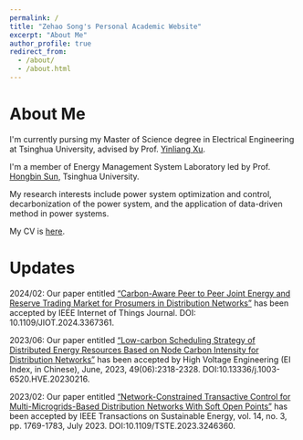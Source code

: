 ```yaml
---
permalink: /
title: "Zehao Song's Personal Academic Website"
excerpt: "About Me"
author_profile: true
redirect_from: 
  - /about/
  - /about.html
---
```





# About Me

I'm currently pursing my Master of Science degree in Electrical Engineering at Tsinghua University, advised by Prof. [Yinliang Xu](https://www.tbsi.edu.cn/xyl_en/main.htm). 

I'm a member of Energy Management System Laboratory led by Prof. [Hongbin Sun](https://www.eea.tsinghua.edu.cn/en/faculties/shb.htm), Tsinghua University.

My research interests include power system optimization and control, decarbonization of the power system, and the application of data-driven method in power systems.

My CV is [here](../assets/Zehao_Song_CV.pdf).

# Updates
2024/02: Our paper entitled [“Carbon-Aware Peer to Peer Joint Energy and Reserve Trading Market for Prosumers in Distribution Networks”]({https://ieeexplore.ieee.org/document/10440140) has been accepted by IEEE Internet of Things Journal. DOI: 10.1109/JIOT.2024.3367361.

2023/06: Our paper entitled [“Low-carbon Scheduling Strategy of Distributed Energy Resources Based on Node Carbon Intensity for Distribution Networks”](https://www.researchgate.net/publication/371968866_Low-carbon_Scheduling_Strategy_of_Distributed_Energy_Resources_Based_on_Node_Carbon_Intensity_for_Distribution_Networks?__cf_chl_rt_tk=n7KLodo6g9zKa6VT_xPf9.k8wlX6gWVhMf5vZ0COnvQ-1708670092-0.0-5053) has been accepted by High Voltage Engineering (EI Index, in Chinese), June, 2023, 49(06):2318-2328. DOI:10.13336/j.1003-6520.HVE.20230216.

2023/02: Our paper entitled [“Network-Constrained Transactive Control for Multi-Microgrids-Based Distribution Networks With Soft Open Points”](https://ieeexplore.ieee.org/document/10048557) has been accepted by IEEE Transactions on Sustainable Energy, vol. 14, no. 3, pp. 1769-1783, July 2023. DOI:10.1109/TSTE.2023.3246360.









